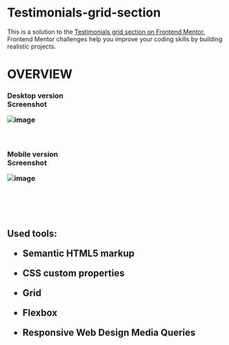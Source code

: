 # Testimonials-grid-section
This is a solution to the <a href="https://www.frontendmentor.io/challenges/testimonials-grid-section-Nnw6J7Un7/hub">Testimonials grid section on Frontend Mentor.</a> Frontend Mentor challenges help you improve your coding skills by building realistic projects.

<h1> OVERVIEW

 <h3> Desktop version
  <br>
  Screenshot
  <br>



![image](https://user-images.githubusercontent.com/59334766/217053677-c5d261fe-ee35-40b7-a2f2-63b58ca52195.png)


  <br>




<h3> Mobile version
 <br>
Screenshot
<br>

![image](https://user-images.githubusercontent.com/59334766/217054025-63428825-6434-46b8-af42-83c2d58433a2.png)



<br>
<br> <br>
 
<h2>Used tools:

   - Semantic HTML5 markup
   
   
   - CSS custom properties
   
   
   - Grid 
   
   
  - Flexbox
  
  
  - Responsive Web Design Media Queries
  
  
 
              
